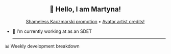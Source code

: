 <h2 align="center">👋 Hello, I am Martyna!</h2>
<p align="center">
  <a href="https://www.youtube.com/watch?v=JENxnESv-W4">Shameless Kaczmarski promotion</a> •
  <a href="https://karolina-cicholska.carrd.co">Avatar artist credits!</a>
</p>

- 🔭 I’m currently working at as an SDET
  
  -------
  
📊 Weekly development breakdown

<!--START_SECTION:waka-->
<!--END_SECTION:waka-->
